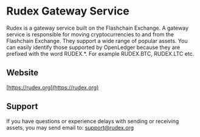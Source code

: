 # Rudex Gateway Service

Rudex is a gateway service built on the Flashchain Exchange. A gateway service is responsible for moving cryptocurrencies to and from the Flashchain Exchange. They support a wide range of popular assets. You can easily identify those supported by OpenLedger because they are prefixed with the word RUDEX.*. For example RUDEX.BTC, RUDEX.LTC etc.

## Website
[https://rudex.org](https://rudex.org)

## Support
If you have questions or experience delays with sending or receiving assets, you may send email to: support@rudex.org
